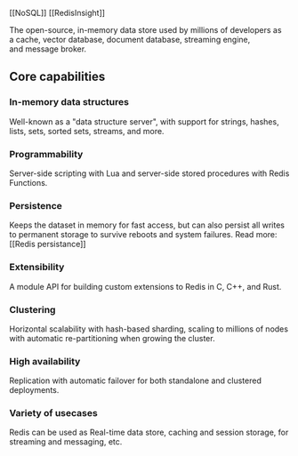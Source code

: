[[NoSQL]]
[[RedisInsight]]

The open-source, in-memory data store used by millions of developers as a cache, vector database, document database, streaming engine, and message broker.

## Core capabilities
### In-memory data structures
Well-known as a "data structure server", with support for strings, hashes, lists, sets, sorted sets, streams, and more.

### Programmability
Server-side scripting with Lua and server-side stored procedures with Redis Functions.

### Persistence
Keeps the dataset in memory for fast access, but can also persist all writes to permanent storage to survive reboots and system failures.
Read more: [[Redis persistance]]

### Extensibility
A module API for building custom extensions to Redis in C, C++, and Rust.

### Clustering
Horizontal scalability with hash-based sharding, scaling to millions of nodes with automatic re-partitioning when growing the cluster.

### High availability
Replication with automatic failover for both standalone and clustered deployments.

### Variety of usecases
Redis can be used as Real-time data store, caching and session storage, for streaming and messaging, etc.
